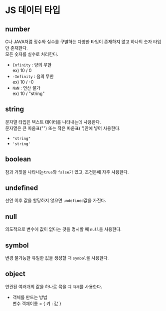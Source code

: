# JS 데이터 타입

## number
C나 JAVA처럼 정수와 실수를 구별하는 다양한 타입이 존재하지 않고 하나의 숫자 타입만 존재한다.  
모든 숫자를 실수로 처리한다.
* `Infinity` : 양의 무한  
ex) 10 / 0
* `-Infinity` : 음의 무한  
ex) 10 / -0
* `NaN` : 연산 불가  
ex) 10 / "string"

## string
문자열 타입은 텍스트 데이터를 나타내는데 사용한다.  
문자열은 큰 따옴표("") 또는 작은 따옴표('')안에 넣어 사용한다.  
* `"string"`
* `'string'`

## boolean
참과 거짓을 나타내는`true`와 `false`가 있고, 조건문에 자주 사용한다.

## undefined
선언 이후 값을 할당하지 않으면 `undefined`값을 가진다.

## null 
의도적으로 변수에 값이 없다는 것을 명시할 때 `null`을 사용한다.

## symbol
변경 불가능한 유일한 값을 생성할 때 `symbol`을 사용한다.

## object
연관된 여러개의 값을 하나로 묶을 떄 `객체`를 사용한다.  
* 객체를 만드는 방법  
변수 객체이름 = { 키 : 값 }